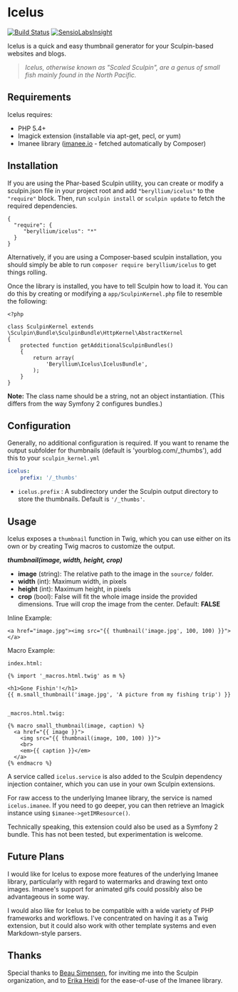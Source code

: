 Icelus
======

[![Build Status](https://travis-ci.org/beryllium/icelus.svg)](https://travis-ci.org/beryllium/icelus) [![SensioLabsInsight](https://insight.sensiolabs.com/projects/274bb02a-d709-484f-a0f0-5650f494a542/mini.png)](https://insight.sensiolabs.com/projects/274bb02a-d709-484f-a0f0-5650f494a542)

Icelus is a quick and easy thumbnail generator for your Sculpin-based websites and blogs.

> _Icelus, otherwise known as "Scaled Sculpin", are a genus of small fish mainly found in the North Pacific._

Requirements
------------

Icelus requires:

* PHP 5.4+
* Imagick extension (installable via apt-get, pecl, or yum)
* Imanee library ([imanee.io](http://imanee.io) - fetched automatically by Composer)

Installation
------------

If you are using the Phar-based Sculpin utility, you can create or modify a sculpin.json file in your project root and add `"beryllium/icelus"` to the `"require"` block. Then, run `sculpin install` or `sculpin update` to fetch the required dependencies.

    {
      "require": {
         "beryllium/icelus": "*"
      }
    }
    
Alternatively, if you are using a Composer-based sculpin installation, you should simply be able to run `composer require beryllium/icelus` to get things rolling.

Once the library is installed, you have to tell Sculpin how to load it. You can do this by creating or modifying a `app/SculpinKernel.php` file to resemble the following:

    <?php
    
    class SculpinKernel extends \Sculpin\Bundle\SculpinBundle\HttpKernel\AbstractKernel
    {
        protected function getAdditionalSculpinBundles()
        {
            return array(
                'Beryllium\Icelus\IcelusBundle',
            );
        }
    }

__Note:__ The class name should be a string, not an object instantiation. (This differs from the way Symfony 2 configures bundles.)

Configuration
-------------

Generally, no additional configuration is required. If you want to rename
the output subfolder for thumbnails (default is 'yourblog.com/_thumbs'),
add this to your `sculpin_kernel.yml`

``` yml
icelus:
    prefix: '/_thumbs'
```

* `icelus.prefix` : A subdirectory under the Sculpin output directory to store the thumbnails. Default is `'/_thumbs'`.

Usage
-----

Icelus exposes a `thumbnail` function in Twig, which you can use either on its own or by creating Twig macros to customize the output.

___thumbnail(image, width, height, crop)___

* __image__ (string): The relative path to the image in the `source/` folder.
* __width__ (int): Maximum width, in pixels
* __height__ (int): Maximum height, in pixels
* __crop__ (bool): False will fit the whole image inside the provided dimensions. True will crop the image from the center. Default: __FALSE__

Inline Example:

    <a href="image.jpg"><img src="{{ thumbnail('image.jpg', 100, 100) }}"></a>
    
Macro Example:

    index.html:
    
    {% import '_macros.html.twig' as m %}
    
    <h1>Gone Fishin'!</h1>
    {{ m.small_thumbnail('image.jpg', 'A picture from my fishing trip') }}
    
    
    _macros.html.twig: 
    
    {% macro small_thumbnail(image, caption) %}
      <a href="{{ image }}">
        <img src="{{ thumbnail(image, 100, 100) }}">
        <br>
        <em>{{ caption }}</em>
      </a>
    {% endmacro %}
    
A service called `icelus.service` is also added to the Sculpin dependency injection container, which you can use in your own Sculpin extensions. 

For raw access to the underlying Imanee library, the service is named `icelus.imanee`. If you need to go deeper, you can then retrieve an Imagick instance using `$imanee->getIMResource()`.

Technically speaking, this extension could also be used as a Symfony 2 bundle. This has not been tested, but experimentation is welcome.

Future Plans
------------

I would like for Icelus to expose more features of the underlying Imanee library, particularly with regard to watermarks and drawing text onto images. Imanee's support for animated gifs could possibly also be advantageous in some way.

I would also like for Icelus to be compatible with a wide variety of PHP frameworks and workflows. I've concentrated on having it as a Twig extension, but it could also work with other template systems and even Markdown-style parsers.

Thanks
------

Special thanks to [Beau Simensen](https://github.com/simensen), for inviting me into the Sculpin organization, and to [Erika Heidi](https://github.com/erikaheidi) for the ease-of-use of the Imanee library.

